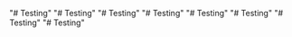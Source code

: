 "# Testing" 
"# Testing" 
"# Testing" 
"# Testing" 
"# Testing" 
"# Testing" 
"# Testing" 
"# Testing" 
